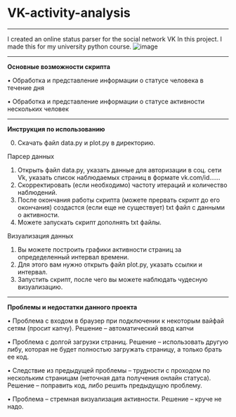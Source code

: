 # VK-activity-analysis
***
I created an online status parser for the social network VK In this project. I made this for my university python course.
![image](https://user-images.githubusercontent.com/116553139/212963313-2b7381f6-848b-4ae4-b763-2b569bd380aa.png)

***
__Основные возможности скрипта__

•	Обработка и представление информации о статусе человека в течение дня

•	Обработка и представление информации о статусе активности нескольких человек

***
__Инструкция по использованию__

0. Скачать файл data.py и plot.py в директорию.

Парсер данных
1. Открыть файл data.py, указать данные для авторизации в соц. сети Vk, указать список наблюдаемых страниц в формате vk.com/id......
2. Скорректировать (если необходимо) частоту итераций и количество наблюдений.
3. После окончания работы скрипта (можете прервать скрипт до его окончания) создастся (если еще не существует) txt файл с данными о активности.
4. Можете запускать скрипт дополнять txt файлы.

Визуализация данных
1. Вы можете построить графики активности страниц за опредеделенный интервал времени.
2. Для этого вам нужно открыть файл plot.py, указать ссылки и интервал.
3. Запустить скрипт, после чего вы можете наблюдать чудесную визуализацию.

***
__Проблемы и недостатки данного проекта__

•	Проблема с входом в браузер при подключении к некоторым вайфай сетям (просит капчу). Решение – автоматический ввод капчи

•	Проблема с долгой загрузки страниц. Решение – использовать другую либу, которая не будет полностью загружать страницу, а только брать ее код.

•	Следствие из предыдущей проблемы – трудности с проходом по нескольким страницам (неточная дата получения онлайн статуса). Решение – поправить код, либо решить предыдущую проблему.

•	Проблема – стремная визуализация активности. Решение – круче не надо.
